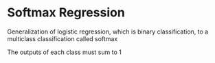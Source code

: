 # Softmax Regression

Generalization of logistic regression, which is binary classification, to a multiclass classification called softmax

The outputs of each class must sum to 1
